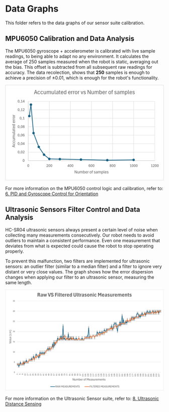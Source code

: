 # Data Graphs

This folder refers to the data graphs of our sensor suite calibration.

## MPU6050 Calibration and Data Analysis

The MPU6050 gyroscope + accelerometer is calibrated with live sample readings, to being able to adapt no any environment.
It calculates the average of 250 samples measured when the robot is static, averaging out the bias. This offset is subtracted from all subsequent raw readings for accuracy.
The data recolection, shows that **250** samples is enough to achieve a precision of ±0.01, which is enough for the robot's functionality.

![MPU Data Graph](MPU_data_graph.png)

For more information on the MPU6050 control logic and calibration, refer to: [6. PID and Gyroscope Control for Orientation](./../../docs/06_pid_gyroscope_control.md)

## Ultrasonic Sensors Filter Control and Data Analysis

HC-SR04 ultrasonic sensors always present a certain level of noise when collecting many measurements consecutively.
Our robot needs to avoid outliers to maintain a consistent performance. Even one measurement that deviates from what is expected could cause the robot to stop operating properly.

To prevent this malfunction, two filters are implemented for ultrasonic sensors: an outlier filter (similar to a median filter) and a filter to ignore very distant or very close values.
The graph shows how the error dispersion changes when applying our filter to an ultrasonic sensor, measuring the same length.

![Ultrasonic Sensors Data Graph](ultrasonic_data_graph.png)

For more information on the Ultrasonic Sensor suite, refer to: [8. Ultrasonic Distance Sensing](./../../docs/08_ultrasonic_distance_sensing.md)
